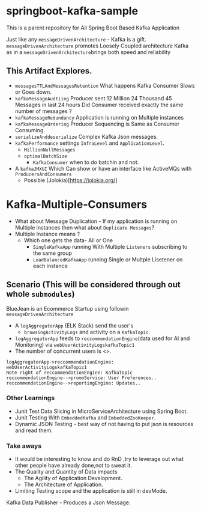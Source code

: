 # springboot-kafka-sample

This is a parent repository for All Spring Boot Based Kafka Application 

Just like any `messageDrivenArchitecture` - Kafka is a gift.
`messageDrivenArchitecture`  promotes Loosely Coupled architecture 
Kafka as in a `messageDrivenArchitecture`brings both speed and reliability


## This Artifact Explores.

* `messagesTTLAndMessagesRetention` What happens Kafka Consumer Slows or Goes down.
* `kafkaMessageAudtiing` Producer sent 12 Million 24 Thousand 45 Messages in last 24 hours Did Consumer received exactly the same number of messages ?
* `kafkaMessageRedundancy` Application is running on Multiple instances
* `kafkaMessageOrdering` Producer Sequencing is Same as Consumer Consuming.
* `serializeAnddeserialize` Complex Kafka Json messages.
* `kafkaPerformance` settings `InfraLevel` and `ApplicationLevel`.
	* `MillionNullMessages` 
	* `optimalBatchSize` 
		* `KafkaConsumer` when to do batchin and not.
* A `kafkaJMXUI`  Which Can show or have an interface like ActiveMQs with `ProducersAndConsumers`
	* Possible (Jolokia)[https://jolokia.org/]


# Kafka-Multiple-Consumers

* What about Message Duplication - If my application is running on Multiple instances then what about `Duplicate Messages`?
* Multiple Instance means ?
  * Which one gets the data- All or One
    * `SingleKafkaApp` running With Multiple `Listeners` subscribing to the same group 
    * `LoadBalancedKafkaApp` running Single or Multple Lisetener on each instance 




## Scenario (This will be considered through out whole `submodules`)

BlueJean is an Ecommerce Startup using followin `messageDrivenArchitecture`

* A `logAggregatorApp` (ELK Stack) send the user's 
  * `browsingActivityLogs` and activity on a `KafkaTopic`.
* `logAggregatorApp` feeds to `reccommendationEngine`(data used for AI and Monitoring) via `webUserActivityLogskafkaTopic1`
* The number of concurrent users is <>.

```sequence
logAggregatorApp->reccommendationEngine: webUserActivityLogskafkaTopic1
Note right of reccommendationEngine: KafkaTopic
reccommendationEngine-->promoService: User Preferences..
reccommendationEngine-->reportingEngine: Updates..

```
### Other Learnings
* Junit Test Data Slicing in MicroServiceArchitecture using Spring Boot.
* Junit Testing With `EmbeddedKafka` and `EmbeddedZooKeeper`.
* Dynamic JSON Testing - best way of not having to put json is resources and read them.

### Take aways
* It would be interesting to know and do RnD ,try to leverage out what other people
have already done,not to sweat it.
* The Quality and Quantity of Data impacts
	* The Agility of Application Development.
	* The Architecture of Application.
* Limiting Testing scope and the application is still in devMode.



Kafka Data Publisher - Produces a Json Message.